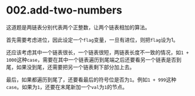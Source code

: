 # 002.add-two-numbers
这道题是两链表分别代表两个正整数，让两个链表相加的算法。

首先需要考虑进位，因此设定一个`flag`变量，一旦有进位，则把`flag`设为1。

还应该考虑其中一个链表很长，一个链表很短，两链表长度不一致的情况，如`1 + 1000`这种`case`，需要在其中一个链表遍历到尾端之后还要看另一个链表是否到尾，如果没到尾，还需要把另一个链表剩下部分加上去。

最后，如果都遍历到尾了，还要看最后的符号位是否为`1`。例如`1 + 999`这种`case`。如果为`1`，还要在末尾新加一个`val`为`1`的节点。